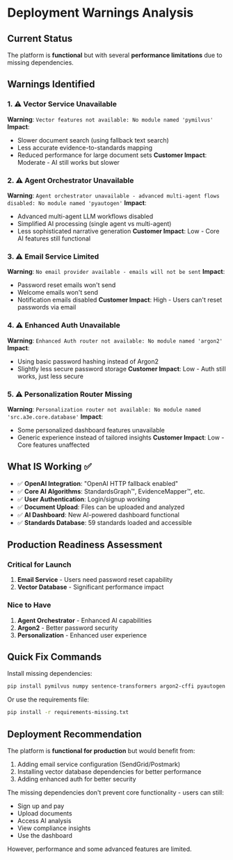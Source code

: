 # Deployment Warnings Analysis

## Current Status
The platform is **functional** but with several **performance limitations** due to missing dependencies.

## Warnings Identified

### 1. ⚠️ Vector Service Unavailable
**Warning**: `Vector features not available: No module named 'pymilvus'`
**Impact**: 
- Slower document search (using fallback text search)
- Less accurate evidence-to-standards mapping
- Reduced performance for large document sets
**Customer Impact**: Moderate - AI still works but slower

### 2. ⚠️ Agent Orchestrator Unavailable  
**Warning**: `Agent orchestrator unavailable - advanced multi-agent flows disabled: No module named 'pyautogen'`
**Impact**:
- Advanced multi-agent LLM workflows disabled
- Simplified AI processing (single agent vs multi-agent)
- Less sophisticated narrative generation
**Customer Impact**: Low - Core AI features still functional

### 3. ⚠️ Email Service Limited
**Warning**: `No email provider available - emails will not be sent`
**Impact**:
- Password reset emails won't send
- Welcome emails won't send
- Notification emails disabled
**Customer Impact**: High - Users can't reset passwords via email

### 4. ⚠️ Enhanced Auth Unavailable
**Warning**: `Enhanced Auth router not available: No module named 'argon2'`
**Impact**:
- Using basic password hashing instead of Argon2
- Slightly less secure password storage
**Customer Impact**: Low - Auth still works, just less secure

### 5. ⚠️ Personalization Router Missing
**Warning**: `Personalization router not available: No module named 'src.a3e.core.database'`
**Impact**:
- Some personalized dashboard features unavailable
- Generic experience instead of tailored insights
**Customer Impact**: Low - Core features unaffected

## What IS Working ✅
- ✅ **OpenAI Integration**: "OpenAI HTTP fallback enabled"
- ✅ **Core AI Algorithms**: StandardsGraph™, EvidenceMapper™, etc.
- ✅ **User Authentication**: Login/signup working
- ✅ **Document Upload**: Files can be uploaded and analyzed
- ✅ **AI Dashboard**: New AI-powered dashboard functional
- ✅ **Standards Database**: 59 standards loaded and accessible

## Production Readiness Assessment

### Critical for Launch
1. **Email Service** - Users need password reset capability
2. **Vector Database** - Significant performance impact

### Nice to Have
1. **Agent Orchestrator** - Enhanced AI capabilities
2. **Argon2** - Better password security
3. **Personalization** - Enhanced user experience

## Quick Fix Commands

Install missing dependencies:
```bash
pip install pymilvus numpy sentence-transformers argon2-cffi pyautogen
```

Or use the requirements file:
```bash
pip install -r requirements-missing.txt
```

## Deployment Recommendation
The platform is **functional for production** but would benefit from:
1. Adding email service configuration (SendGrid/Postmark)
2. Installing vector database dependencies for better performance
3. Adding enhanced auth for better security

The missing dependencies don't prevent core functionality - users can still:
- Sign up and pay
- Upload documents
- Access AI analysis
- View compliance insights
- Use the dashboard

However, performance and some advanced features are limited.
